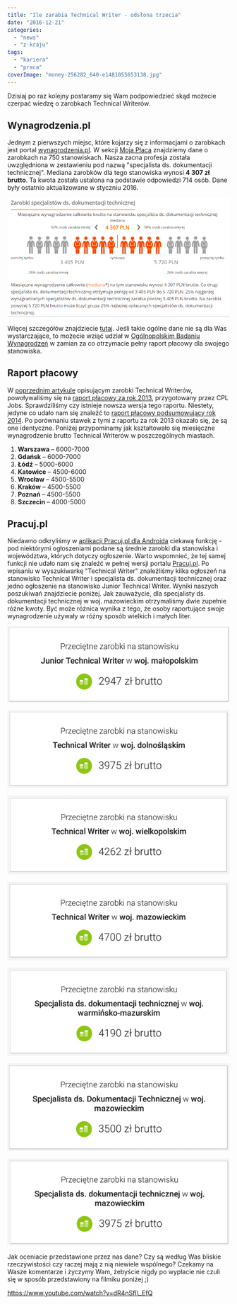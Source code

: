 ```yaml
---
title: "Ile zarabia Technical Writer - odsłona trzecia"
date: "2016-12-21"
categories:
  - "news"
  - "z-kraju"
tags:
  - "kariera"
  - "praca"
coverImage: "money-256282_640-e1481055653138.jpg"
---
```


Dzisiaj po raz kolejny postaramy się Wam podpowiedzieć skąd możecie czerpać wiedzę o zarobkach Technical Writerów.

## Wynagrodzenia.pl

Jednym z pierwszych miejsc, które kojarzy się z informacjami o zarobkach jest portal [wynagrodzenia.pl](http://wynagrodzenia.pl/). W sekcji [Moja Płaca](http://wynagrodzenia.pl/moja-placa) znajdziemy dane o zarobkach na 750 stanowiskach. Nasza zacna profesja została uwzględniona w zestawieniu pod nazwą "specjalista ds. dokumentacji technicznej". Mediana zarobków dla tego stanowiska wynosi **4 307 zł brutto**. Ta kwota została ustalona na podstawie odpowiedzi 714 osób. Dane były ostatnio aktualizowane w styczniu 2016.

[![zarobki_wynagrodzenia_pl](images/zarobki_wynagrodzenia_pl.png)](http://techwriter.pl/wp-content/uploads/2016/12/zarobki_wynagrodzenia_pl.png)

Więcej szczegółów znajdziecie [tutaj](http://wynagrodzenia.pl/moja-placa/ile-zarabia-specjalista-ds-dokumentacji-technicznej). Jeśli takie ogólne dane nie są dla Was wystarczające, to możecie wziąć udział w [Ogólnopolskim Badaniu Wynagrodzeń](http://wynagrodzenia.pl/ogolnopolskie-badanie-wynagrodzen) w zamian za co otrzymacie pełny raport płacowy dla swojego stanowiska.

## Raport płacowy

W [poprzednim artykule](http://techwriter.pl/ile-zarabia-technical-writer-odslona-druga/) opisującym zarobki Technical Writerów, powoływaliśmy się na [raport płacowy za rok 2013](http://cpljobs.pl/Documents/CPL%20Jobs%20-%20Raport%20P%C5%82acowy%202014%20-%20Podsumowanie%202013.pdf), przygotowany przez CPL Jobs. Sprawdziliśmy czy istnieje nowsza wersja tego raportu. Niestety, jedyne co udało nam się znaleźć to [raport płacowy podsumowujący rok 2014](http://cpljobs.pl/CPL/Upload/CPL%20Jobs%20-%20Salary%20Report%202015%20-%20PL%20-%20pl.pdf). Po porównaniu stawek z tymi z raportu za rok 2013 okazało się, że są one identyczne. Poniżej przypominamy jak kształtowało się miesięczne wynagrodzenie brutto Technical Writerów w poszczególnych miastach.

1. **Warszawa** – 6000-7000
2. **Gdańsk** – 6000-7000
3. **Łódź** – 5000-6000
4. **Katowice** – 4500-6000
5. **Wrocław** – 4500-5500
6. **Kraków** – 4500-5500
7. **Poznań** – 4500-5500
8. **Szczecin** – 4000-5000

## Pracuj.pl

Niedawno odkryliśmy w [aplikacji Pracuj.pl dla Androida](https://play.google.com/store/apps/details?id=pl.pracuj.android.jobsearcher&hl=pl) ciekawą funkcję - pod niektórymi ogłoszeniami podane są średnie zarobki dla stanowiska i województwa, których dotyczy ogłoszenie. Warto wspomnieć, że tej samej funkcji nie udało nam się znaleźć w pełnej wersji portalu [Pracuj.pl](http://www.pracuj.pl/). Po wpisaniu w wyszukiwarkę "Technical Writer" znaleźliśmy kilka ogłoszeń na stanowisko Technical Writer i specjalista ds. dokumentacji technicznej oraz jedno ogłoszenie na stanowisko Junior Technical Writer. Wyniki naszych poszukiwań znajdziecie poniżej. Jak zauważycie, dla specjalisty ds. dokumentacji technicznej w woj. mazowieckim otrzymaliśmy dwie zupełnie różne kwoty. Być może różnica wynika z tego, że osoby raportujące swoje wynagrodzenie używały w różny sposób wielkich i małych liter.

[![junior_tech_writer_malopolska](images/junior_tech_writer_malopolska.png)](http://techwriter.pl/wp-content/uploads/2016/12/junior_tech_writer_malopolska.png)

[![tech_writer_dolny_slask](images/tech_writer_dolny_slask.png)](http://techwriter.pl/wp-content/uploads/2016/12/tech_writer_dolny_slask.png)

[![tech_writer_wielkopolska](images/tech_writer_wielkopolska.png)](http://techwriter.pl/wp-content/uploads/2016/12/tech_writer_wielkopolska.png)

[![tech_writer_mazowsze](images/tech_writer_mazowsze.png)](http://techwriter.pl/wp-content/uploads/2016/12/tech_writer_mazowsze.png)

[![spec_dok_tech_warmia](images/spec_dok_tech_warmia.png)](http://techwriter.pl/wp-content/uploads/2016/12/spec_dok_tech_warmia.png)

[![spec_dok_tech_mazowsze3](images/spec_dok_tech_mazowsze3.png)](http://techwriter.pl/wp-content/uploads/2016/12/spec_dok_tech_mazowsze3.png)

[![spec_dok_tech_mazowsze](images/spec_dok_tech_mazowsze.png)](http://techwriter.pl/wp-content/uploads/2016/12/spec_dok_tech_mazowsze.png)



Jak oceniacie przedstawione przez nas dane? Czy są według Was bliskie rzeczywistości czy raczej mają z nią niewiele wspólnego? Czekamy na Wasze komentarze i życzymy Wam, żebyście nigdy po wypłacie nie czuli się w sposób przedstawiony na filmiku poniżej ;)

https://www.youtube.com/watch?v=dR4nSfI\_EfQ
